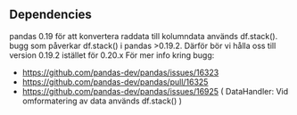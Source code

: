 ## Dependencies
pandas 0.19
för att konvertera raddata till kolumndata används df.stack(). bugg som påverkar df.stack() i pandas >0.19.2. Därför bör vi hålla oss till version 0.19.2 istället för 0.20.x
För mer info kring bugg:
- https://github.com/pandas-dev/pandas/issues/16323
- https://github.com/pandas-dev/pandas/pull/16325
- https://github.com/pandas-dev/pandas/issues/16925
(   DataHandler: Vid omformatering av data används df.stack()   )
